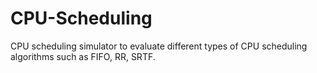 # CPU-Scheduling

CPU scheduling simulator to evaluate different types of CPU scheduling algorithms such as FIFO, RR, SRTF.
